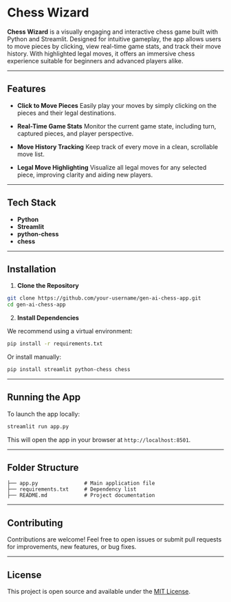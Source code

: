 # **Chess Wizard**

**Chess Wizard** is a visually engaging and interactive chess game built with Python and Streamlit. Designed for intuitive gameplay, the app allows users to move pieces by clicking, view real-time game stats, and track their move history. With highlighted legal moves, it offers an immersive chess experience suitable for beginners and advanced players alike.

---

## **Features**

* **Click to Move Pieces**
  Easily play your moves by simply clicking on the pieces and their legal destinations.

* **Real-Time Game Stats**
  Monitor the current game state, including turn, captured pieces, and player perspective.

* **Move History Tracking**
  Keep track of every move in a clean, scrollable move list.

* **Legal Move Highlighting**
  Visualize all legal moves for any selected piece, improving clarity and aiding new players.

---

## **Tech Stack**

* **Python**
* **Streamlit**
* **python-chess**
* **chess**

---

## **Installation**

1. **Clone the Repository**

```bash
git clone https://github.com/your-username/gen-ai-chess-app.git
cd gen-ai-chess-app
```

2. **Install Dependencies**

We recommend using a virtual environment:

```bash
pip install -r requirements.txt
```

Or install manually:

```bash
pip install streamlit python-chess chess
```

---

## **Running the App**

To launch the app locally:

```bash
streamlit run app.py
```

This will open the app in your browser at `http://localhost:8501`.

---

## **Folder Structure**

```
├── app.py               # Main application file
├── requirements.txt     # Dependency list
├── README.md            # Project documentation
```

---

## **Contributing**

Contributions are welcome! Feel free to open issues or submit pull requests for improvements, new features, or bug fixes.

---

## **License**

This project is open source and available under the [MIT License](LICENSE).
